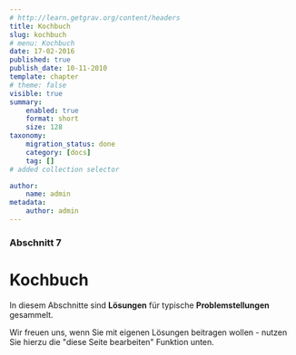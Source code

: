 ```yaml
---
# http://learn.getgrav.org/content/headers
title: Kochbuch
slug: kochbuch
# menu: Kochbuch
date: 17-02-2016
published: true
publish_date: 10-11-2010
template: chapter
# theme: false
visible: true
summary:
    enabled: true
    format: short
    size: 128
taxonomy:
    migration_status: done
    category: [docs]
    tag: []
# added collection selector

author:
    name: admin
metadata:
    author: admin
---
```

### Abschnitt 7

# Kochbuch


In diesem Abschnitte sind **Lösungen** für typische **Problemstellungen** gesammelt.

Wir freuen uns, wenn Sie mit eigenen Lösungen beitragen wollen - nutzen Sie hierzu die "diese Seite bearbeiten" Funktion unten.